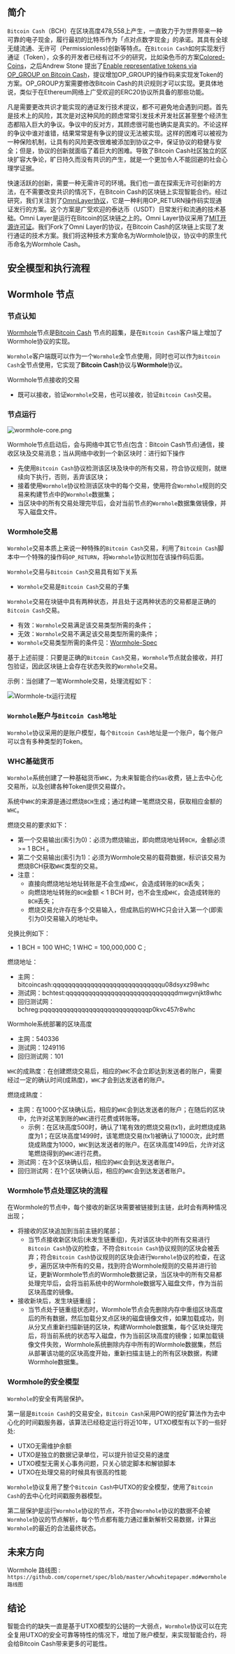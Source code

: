 ﻿

## 简介
`Bitcoin Cash`（BCH）在区块高度478,558上产生，一直致力于为世界带来一种可靠的电子现金，履行最初的比特币作为「点对点数字现金」的承诺。其具有全球无缝流通、无许可（Permissionless)创新等特点。在`Bitcoin Cash`如何实现发行通证（Token），众多的开发者已经有过不少的研究，比如染色币的方案[Colored-Coins](https://github.com/Colored-Coins/Colored-Coins-Protocol-Specification/wiki)，之后Andrew Stone 提出了[Enable representative tokens via OP_GROUP on Bitcoin Cash](https://github.com/BitcoinUnlimited/BUIP/blob/master/077.mediawiki)，提议增加OP_GROUP的操作码来实现发Token的方案。OP_GROUP方案需要修改Bitcoin Cash的共识规则才可以实现。更具体地说，类似于在Ethereum网络上广受欢迎的ERC20协议所具备的那些功能。

凡是需要更改共识才能实现的通证发行技术提议，都不可避免地会遇到问题。首先是技术上的风险，其次是对这种风险的顾虑常常引发技术开发社区甚至整个经济生态都陷入巨大的争议。争议中的反对方，其顾虑很可能也确实是真实的。不论这样的争议中谁对谁错，结果常常是有争议的提议无法被实现。这样的困难可以被视为一种保险机制，让具有的风险更改很难被添加到协议之中，保证协议的稳健与安全；但是，协议的创新就面临了着巨大的困难。导致了Bitcoin Cash社区独立的区块扩容大争论，旷日持久而没有共识的产生，就是一个更加令人不能回避的社会心理学证据。

快速活跃的创新，需要一种无需许可的环境。我们也一直在探索无许可创新的方法，在不需要改变共识的情况下，在Bitcoin Cash的区块链上实现智能合约。经过研究，我们关注到了[OmniLayer协议](https://www.omnilayer.org)，它是一种利用OP_RETURN操作码实现通证发行的方案。这个方案是广受欢迎的泰达币（USDT）日常发行和流通的技术基础。Omni Layer是运行在Bitcoin的区块链之上的。Omni Layer协议采用了[MIT开源许可证](https://github.com/OmniLayer/omnicore/blob/master/COPYING)。我们Fork了Omni Layer的协议，在Bitcoin Cash的区块链上实现了发行通证的技术方案。我们将这种技术方案命名为Wormhole协议，协议中的原生代币命名为Wormhole Cash。

## 安全模型和执行流程

## Wormhole 节点

### 节点认知
[Wormhole](https://github.com/copernet/Wormhole.git)节点是[Bitcoin Cash](https://github.com/Bitcoin-ABC/bitcoin-abc.git) 节点的超集，是在`Bitcoin Cash`客户端上增加了Wormhole协议的实现。

`Wormhole`客户端既可以作为一个`Wormhole`全节点使用，同时也可以作为`Bitcoin Cash`全节点使用，它实现了**Bitcoin Cash**协议与**Wormhole**协议。

Wormhole节点接收的交易
*   既可以接收，验证`Wormhole`交易，也可以接收，验证`Bitcoin Cash`交易。


### 节点运行

![wormhole-core.png](https://github.com/copernet/spec/raw/master/image/wormhole-core.png)

Wormhole节点启动后，会与网络中其它节点(包含：Bitcoin Cash节点)通信，接收区块及交易消息；当从网络中收到一个新区块时：进行如下操作
*   先使用`Bitcoin Cash`协议检测该区块及块中的所有交易，符合协议规则，就继续向下执行，否则，丢弃该区块；
*   接着使用`Wormhole`协议检测该区块中的每个交易，使用符合`Wormhole`规则的交易来构建节点中的`Wormhole`数据集；
*   当区块中的所有交易处理完毕后，会对当前节点的`Wormhole`数据集做镜像，并写入磁盘文件。

### Wormhole交易
`Wormhole`交易本质上来说一种特殊的`Bitcoin Cash`交易，利用了`Bitcoin Cash`脚本中一个特殊的操作码`OP_RETURN`，将`Wormhole`协议附加在该操作码后面。

`Wormhole`交易与`Bitcoin Cash`交易具有如下关系
*   `Wormhole`交易是`Bitcoin Cash`交易的子集

`Wormhole`交易在块链中具有两种状态，并且处于这两种状态的交易都是正确的`Bitcoin Cash`交易。
*   有效：`Wormhole`交易满足该交易类型所需的条件；
*   无效：`Wormhole`交易不满足该交易类型所需的条件；
*   `Wormhole`交易类型所需的条件见：[Wormhole-Spec](https://github.com/copernet/spec/blob/master/wormhole-spec.md)

基于上述前提：只要是正确的`Bitcoin Cash`交易，`Wormhole`节点就会接收，并打包验证，因此区块链上会存在状态失败的`Wormhole`交易。

示例：当创建了一笔Wormhole交易，处理流程如下：

![Wormhole-tx运行流程](https://github.com/copernet/spec/raw/master/image/Wormhole-tx.png)

### `Wormhole`账户与`Bitcoin Cash`地址
`Wormhole`协议采用的是账户模型，每个`Bitcoin Cash`地址是一个账户，每个账户可以含有多种类型的Token。

### WHC基础货币
`Wormhole`系统创建了一种基础货币`WHC`，为未来智能合约`Gas`收费，链上去中心化交易所，以及创建各种Token提供交易媒介。

系统中`WHC`的来源是通过燃烧`BCH`生成；通过构建一笔燃烧交易，获取相应金额的`WHC`。

燃烧交易的要求如下：
*   第一个交易输出(索引为0)：必须为燃烧输出，即向燃烧地址转`BCH`，金额必须 >= 1 BCH 。
*   第二个交易输出(索引为1)：必须为Wormhole交易的载荷数据，标识该交易为燃烧BCH获取`WHC`类型的交易。
*   注意：
    *   直接向燃烧地址地址转账是不会生成`WHC`，会造成转账的`BCH`丢失；
    *   向燃烧地址转账的`BCH`金额 < 1 BCH 时，也不会生成`WHC`，会造成转账的`BCH`丢失；
    *   燃烧交易允许存在多个交易输入，但成熟后的WHC只会计入第一个(即索引为0)交易输入的地址中。

兑换比例如下：
*   1 BCH = 100 WHC;   1 WHC = 100,000,000 C ;

燃烧地址：
*   主网：bitcoincash:qqqqqqqqqqqqqqqqqqqqqqqqqqqqqu08dsyxz98whc
*   测试网：bchtest:qqqqqqqqqqqqqqqqqqqqqqqqqqqqqdmwgvnjkt8whc
*   回归测试网：bchreg:pqqqqqqqqqqqqqqqqqqqqqqqqqqqqp0kvc457r8whc

Wormhole系统部署的区块高度
*   主网：540336
*   测试网：1249116
*   回归测试网：101

`WHC`的成熟度：在创建燃烧交易后，相应的`WHC`不会立即达到发送者的账户，需要经过一定的确认时间(成熟度)，`WHC`才会到达发送者的账户。

燃烧成熟度：
*   主网：在1000个区块确认后，相应的`WHC`会到达发送者的账户；在随后的区块中，允许对这笔到账的`WHC`进行花费或转账等。
    *   示例：在区块高度500时，确认了1笔有效的燃烧交易(tx1)，此时燃烧成熟度为1；在区块高度1499时，该笔燃烧交易(tx1)被确认了1000次，此时燃烧成熟度为1000，`WHC`到达发送者的账户。在区块高度1499后，允许对这笔燃烧得到的`WHC`进行花费。
*   测试网：在3个区块确认后，相应的`WHC`会到达发送者账户。
*   回归测试网：在1个区块确认后，相应的`WHC`会到达发送者账户。


### Wormhole节点处理区块的流程
在Wormhole的节点中，每个接收的新区块需要被链接到主链，此时会有两种情况出现；
* 将接收的区块追加到当前主链的尾部；
    *   当节点接收新区块后(未发生链重组)，先对该区块中的所有交易进行`Bitcoin Cash`协议的检查，不符合`Bitcoin Cash`协议规则的区块会被丢弃；符合`Bitcoin Cash`协议规则的区块会进行`Wormhole`协议的检查，在这步，遍历区块中所有的交易，找到符合Wormhole规则的交易并进行验证，更新Wormhole节点的Wormhole数据记录，当区块中的所有交易都处理完毕后，会将当前系统中的Wormhole数据写入磁盘文件，作为当前区块高度的镜像。
*  接收新块后，发生块链重组； 
    *   当节点处于链重组状态时，Wormhole节点会先删除内存中重组区块高度后的所有数据，然后加载分叉点区块的磁盘镜像文件，如果加载成功，则从分叉点重新扫描新链的区块，构建Wormhole数据集，每个区块处理完后，将当前系统的状态写入磁盘，作为当前区块高度的镜像；如果加载镜像文件失败，Wormhole系统删除内存中所有的Wormhole数据集，然后从部署该功能的区块高度开始，重新扫描主链上的所有区块数据，构建Wormhole数据集。

### Wormhole的安全模型
`Wormhole`的安全有两层保护。

第一层是`Bitcoin Cash`的交易安全，`Bitcoin Cash`采用POW的挖矿算法作为去中心化的时间戳服务器，该算法已经稳定运行将近10年，UTXO模型有以下的一些好处:

*   UTXO无需维护余额
*   UTXO是独立的数据记录单位，可以提升验证交易的速度
*   UTXO模型无需关心事务问题，只关心锁定脚本和解锁脚本
*   UTXO在处理交易的时候具有很高的性能

`Wormhole`协议复用了整个`Bitcoin Cash`中UTXO的安全模型，使用了`Bitcoin Cash`的去中心化时间戳服务器模型。

第二层保护是运行`Wormhole`协议的节点，不符合`Wormhole`协议的数据不会被`Wormhole`协议的节点解析，每个节点都有能力通过重新解析交易数据，计算出`Wormhole`的最近的合法最终状态。


## 未来方向
Wormhole 路线图 : `https://github.com/copernet/spec/blob/master/whcwhitepaper.md#wormhole路线图`

## 结论
智能合约的缺失一直是基于UTXO模型的公链的一大弱点，`Wormhole`协议可以在完全复用UTXO的安全可靠等特性的情况下，增加了账户模型，来实现智能合约，将会给Bitcoin Cash带来更多的可能性。

